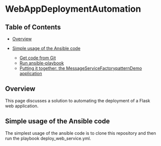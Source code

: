# WebAppDeploymentAutomation


## Table of Contents

- [Overview](#p0)

- [Simple usage of the Ansible code](#p1)
  - [Get code from Git](#p11)
  - [Run ansible-playbook](#p12)
  - [Putting it together: the MessageServiceFactorypatternDemo application](#p13)




<a name="p0" id="p0"></a>
## Overview

This page discusses a solution to automating the deployment of a Flask web application.




<a name="p1" id="p1"></a>
## Simple usage of the Ansible code

The simplest usage of the ansible code is to clone this repository 
and then run the playbook deploy_web_service.yml.


